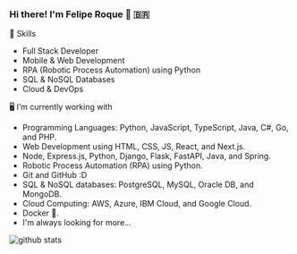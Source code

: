 ### Hi there! I'm Felipe Roque 👋 🇧🇷

🤖 Skills
+ Full Stack Developer
+ Mobile & Web Development
+ RPA (Robotic Process Automation) using Python
+ SQL & NoSQL Databases
+ Cloud & DevOps

🖥️ I’m currently working with
+ Programming Languages: Python, JavaScript, TypeScript, Java, C#, Go, and PHP.
+ Web Development using HTML, CSS, JS, React, and Next.js.
+ Node, Express.js, Python, Django, Flask, FastAPI, Java, and Spring.
+ Robotic Process Automation (RPA) using Python.
+ Git and GitHub :D
+ SQL & NoSQL databases: PostgreSQL, MySQL, Oracle DB, and MongoDB.
+ Cloud Computing: AWS, Azure, IBM Cloud, and Google Cloud.
+ Docker 🐳.
+ I'm always looking for more... 


![github stats](https://github-readme-stats.vercel.app/api?username=feliperroque&show_icons=true&theme=merko)


<!--
**FehRoque/FehRoque** is a ✨ _special_ ✨ repository because its `README.md` (this file) appears on your GitHub profile.

[![Used Languages](https://github-readme-stats.vercel.app/api/top-langs/?username=FehRoque&show_icons=true&theme=dark)]
[![Kipper top languages](https://github-readme-stats.vercel.app/api/top-langs/?username=FehRoque&theme=blue-white)](https://github.com/anuraghazra/github-readme-stats)

Here are some ideas to get you started:

- 🔭 I’m currently working on ...
- 🌱 I’m currently learning ...
- 👯 I’m looking to collaborate on ...
- 🤔 I’m looking for help with ...
- 💬 Ask me about ...
- 📫 How to reach me: ...
- 😄 Pronouns: ...
- ⚡ Fun fact: ...
-->
